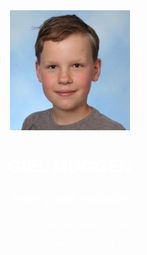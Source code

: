 <head>
  <title>Giel Muggen</title>
  <style>
    body {
      text-align: center;
      background: url("/deruimte.jpg");
      background-size: cover;
      background-position: center;
      color: white;
      font-family: helvetica;
    }
    p {
      font-size: 22px;
    }
  </style>
</head>
<body>
<img src="/Mijn Hoofd.jfif">
  <h1>GIEL MUGGEN</h1>
  <p>Hele goeie website</p>
  <ul>Ik zit op het Ds. Pierson college</ul>
  <ul>Ik ben 13 Jaar oud</ul>
</body>
